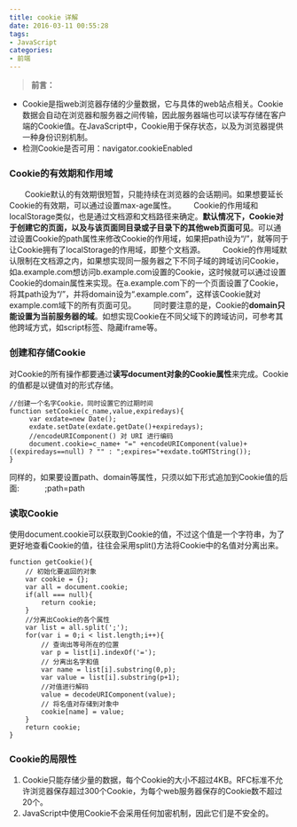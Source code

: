 ```yaml
---
title: cookie 详解
date: 2016-03-11 00:55:28
tags:
- JavaScript
categories:
- 前端
---
```

>**前言：**
- Cookie是指web浏览器存储的少量数据，它与具体的web站点相关。Cookie数据会自动在浏览器和服务器之间传输，因此服务器端也可以读写存储在客户端的Cookie值。在JavaScript中，Cookie用于保存状态，以及为浏览器提供一种身份识别机制。
- 检测Cookie是否可用：navigator.cookieEnabled

### Cookie的有效期和作用域
　　Cookie默认的有效期很短暂，只能持续在浏览器的会话期间。如果想要延长Cookie的有效期，可以通过设置max-age属性。
　　Cookie的作用域和localStorage类似，也是通过文档源和文档路径来确定。**默认情况下，Cookie对于创建它的页面，以及与该页面同目录或子目录下的其他web页面可见**。可以通过设置Cookie的path属性来修改Cookie的作用域，如果把path设为“/”，就等同于让Cookie拥有了localStorage的作用域，即整个文档源。
　　Cookie的作用域默认限制在文档源之内，如果想实现同一服务器之下不同子域的跨域访问Cookie，如a.example.com想访问b.example.com设置的Cookie，这时候就可以通过设置Cookie的domain属性来实现。在a.example.com下的一个页面设置了Cookie，将其path设为“/”，并将domain设为“.example.com”，这样该Cookie就对example.com域下的所有页面可见。
　　同时要注意的是，Cookie的**domain只能设置为当前服务器的域**。如想实现Cookie在不同父域下的跨域访问，可参考其他跨域方式，如script标签、隐藏iframe等。
### 创建和存储Cookie
对Cookie的所有操作都要通过**读写document对象的Cookie属性**来完成。Cookie的值都是以键值对的形式存储。
```
//创建一个名字Cookie，同时设置它的过期时间
function setCookie(c_name,value,expiredays){
     var exdate=new Date();
     exdate.setDate(exdate.getDate()+expiredays);
     //encodeURIComponent() 对 URI 进行编码
     document.cookie=c_name+ "=" +encodeURIComponent(value)+
((expiredays==null) ? "" : ";expires="+exdate.toGMTString());
}
```
同样的，如果要设置path、domain等属性，只须以如下形式追加到Cookie值的后面:　
　　;path=path
### 读取Cookie
使用document.cookie可以获取到Cookie的值，不过这个值是一个字符串，为了更好地查看Cookie的值，往往会采用split()方法将Cookie中的名值对分离出来。
```
function getCookie(){
    // 初始化要返回的对象
    var cookie = {};
    var all = document.cookie;
    if(all === null){
        return cookie;
    }
    //分离出Cookie的各个属性
    var list = all.split(';');
    for(var i = 0;i < list.length;i++){
        // 查询出等号所在的位置
        var p = list[i].indexOf('=');
        // 分离出名字和值
        var name = list[i].substring(0,p);
        var value = list[i].substring(p+1);
        //对值进行解码
        value = decodeURIComponent(value);
        // 将名值对存储到对象中
        cookie[name] = value;
    }
    return cookie;
}
```
### Cookie的局限性
1. Cookie只能存储少量的数据，每个Cookie的大小不超过4KB。RFC标准不允许浏览器保存超过300个Cookie，为每个web服务器保存的Cookie数不超过20个。
2. JavaScript中使用Cookie不会采用任何加密机制，因此它们是不安全的。